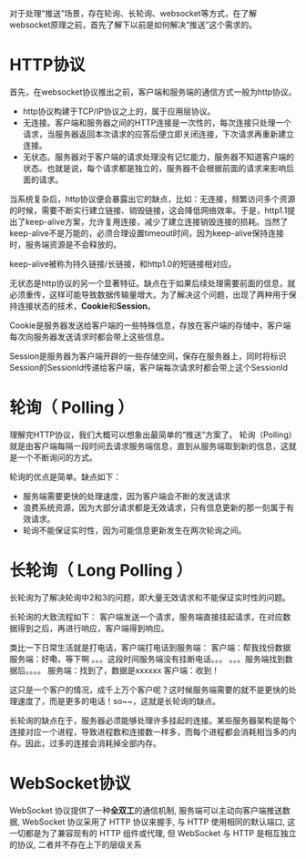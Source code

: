 对于处理“推送”场景，存在轮询、长轮询、websocket等方式，在了解websocket原理之前，首先了解下以前是如何解决“推送”这个需求的。

# HTTP协议

首先，在websocket协议推出之前，客户端和服务端的通信方式一般为http协议。

- http协议构建于TCP/IP协议之上的，属于应用层协议。
- 无连接。客户端和服务器之间的HTTP连接是一次性的，每次连接只处理一个请求，当服务器返回本次请求的应答后便立即关闭连接，下次请求再重新建立连接。
- 无状态。服务器对于客户端的请求处理没有记忆能力，服务器不知道客户端的状态。也就是说，每个请求都是独立的，服务器不会根据前面的请求来影响后面的请求。

当系统复杂后，http协议便会暴露出它的缺点，比如：无连接，频繁访问多个资源的时候，需要不断实行建立链接、销毁链接，这会降低网络效率。于是，http1.1提出了keep-alive方案，允许复用连接，减少了建立连接销毁连接的损耗。当然了keep-alive不是万能的，必须合理设置timeout时间，因为keep-alive保持连接时，服务端资源是不会释放的。

keep-alive被称为持久链接/长链接，和http1.0的短链接相对应。

无状态是http协议的另一个显著特征。缺点在于如果后续处理需要前面的信息，就必须重传，这样可能导致数据传输量增大。为了解决这个问题，出现了两种用于保持连接状态的技术，**Cookie**和**Session**。

Cookie是服务器发送给客户端的一些特殊信息，存放在客户端的存储中，客户端每次向服务器发送请求时都会带上这些信息。

Session是服务器为客户端开辟的一些存储空间，保存在服务器上，同时将标识Session的SessionId传递给客户端，客户端每次请求时都会带上这个SessionId

# 轮询（ Polling ）

理解完HTTP协议，我们大概可以想象出最简单的“推送”方案了。
轮询（Polling）就是由客户端每隔一段时间去请求服务端信息，直到从服务端取到新的信息，这就是一个不断询问的方式。

轮询的优点是简单。缺点如下：
- 服务端需要更快的处理速度，因为客户端会不断的发送请求
- 浪费系统资源，因为大部分请求都是无效请求，只有信息更新的那一刻属于有效请求。
- 轮询不能保证实时性，因为可能信息更新发生在两次轮询之间。

# 长轮询（ Long Polling ）

长轮询为了解决轮询中2和3的问题，即大量无效请求和不能保证实时性的问题。

长轮询的大致流程如下：
客户端发送一个请求，服务端直接挂起请求，在对应数据得到之后，再进行响应，客户端得到响应。

类比一下日常生活就是打电话，客户端打电话到服务端：
客户端：帮我找份数据
服务端：好嘞，等下啊
。。。这段时间服务端没有挂断电话。。。
。。。服务端找到数据后。。。。
服务端：找到了，数据是xxxxxx
客户端：收到！

这只是一个客户的情况，成千上万个客户呢？这时候服务端需要的就不是更快的处理速度了，而是更多的电话！so\~\~，这就是长轮询的缺点。

长轮询的缺点在于，服务器必须能够处理许多挂起的连接。某些服务器架构是每个连接对应一个进程，导致进程数和连接数一样多，而每个进程都会消耗相当多的内存。因此，过多的连接会消耗掉全部内存。

# WebSocket协议

 WebSocket 协议提供了一种**全双工**的通信机制, 服务端可以主动向客户端推送数据, WebSocket 协议采用了 HTTP 协议来握手, 与 HTTP 使用相同的默认端口, 这一切都是为了兼容现有的 HTTP 组件或代理, 但 WebSocket 与 HTTP 是相互独立的协议, 二者并不存在上下的层级关系

